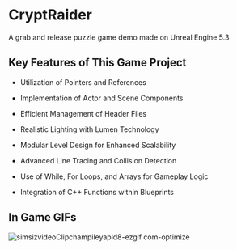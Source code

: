 # CryptRaider
 A grab and release puzzle game demo made on Unreal Engine 5.3

## Key Features of This Game Project

 * Utilization of Pointers and References
 
 * Implementation of Actor and Scene Components
 
 * Efficient Management of Header Files
 
 * Realistic Lighting with Lumen Technology
 
 * Modular Level Design for Enhanced Scalability
 
 * Advanced Line Tracing and Collision Detection
 
 * Use of While, For Loops, and Arrays for Gameplay Logic
 
 * Integration of C++ Functions within Blueprints

## In Game GIFs 

![simsizvideoClipchampileyapld8-ezgif com-optimize](https://github.com/user-attachments/assets/a2ede093-d69c-4600-83ac-c31b5dc05881)





